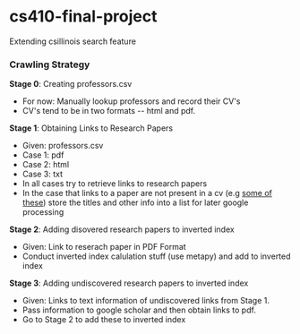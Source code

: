 # cs410-final-project
Extending csillinois search feature

### Crawling Strategy
**Stage 0**: Creating professors.csv
  * For now: Manually lookup professors and record their CV's   
  * CV's tend to be in two formats -- html and pdf.
      
**Stage 1**: Obtaining Links to Research Papers
  * Given: professors.csv
  * Case 1: pdf
  * Case 2: html
  * Case 3: txt
  * In all cases try to retrieve links to research papers
  * In the case that links to a paper are not present in a cv (e.g [some of these](http://sifaka.cs.uiuc.edu/czhai/selected.html)) store the titles and other info into a list for later google processing
      
**Stage 2**: Adding disovered research papers to inverted index
  * Given: Link to reserach paper in PDF Format
  * Conduct inverted index calulation stuff (use metapy) and add to inverted index
      
**Stage 3**: Adding undiscovered research papers to inverted index
  * Given: Links to text information of undiscovered links from Stage 1.
  * Pass information to google scholar and then obtain links to pdf.
  * Go to Stage 2 to add these to inverted index

